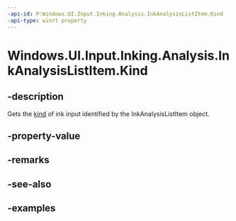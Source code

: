 ```yaml
---
-api-id: P:Windows.UI.Input.Inking.Analysis.InkAnalysisListItem.Kind
-api-type: winrt property
---
```


<!-- Property syntax.
public InkAnalysisNodeKind Kind { get; }
-->

# Windows.UI.Input.Inking.Analysis.InkAnalysisListItem.Kind

## -description

Gets the [kind](InkAnalysisNodeKind.md) of ink input identified by the InkAnalysisListItem object.

## -property-value

## -remarks

## -see-also

## -examples


